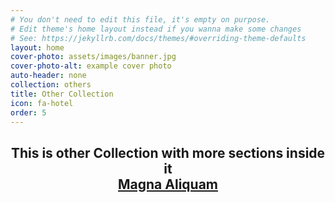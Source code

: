 ```yaml
---
# You don't need to edit this file, it's empty on purpose.
# Edit theme's home layout instead if you wanna make some changes
# See: https://jekyllrb.com/docs/themes/#overriding-theme-defaults
layout: home
cover-photo: assets/images/banner.jpg
cover-photo-alt: example cover photo
auto-header: none
collection: others
title: Other Collection
icon: fa-hotel
order: 5
---
```

<header>
  <h2 class="alt">This is other Collection with more sections inside it<br />
<footer>
  <a href="#portfolio" class="button scrolly">Magna Aliquam</a>
</footer>
